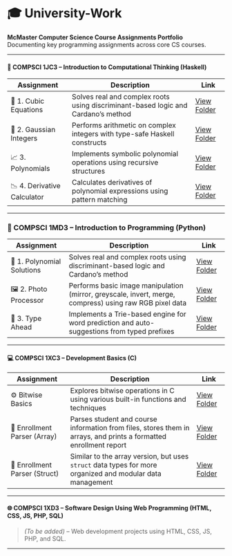 # 🎓 University-Work
**McMaster Computer Science Course Assignments Portfolio**  
Documenting key programming assignments across core CS courses.

---

#### 🧠 COMPSCI 1JC3 – Introduction to Computational Thinking (Haskell)

| Assignment | Description | Link |
|------------|-------------|------|
| 🧮 1. Cubic Equations        | Solves real and complex roots using discriminant-based logic and Cardano’s method | [View Folder](./COMPSCI-1JC3/CubicEquations/) |
| 🔢 2. Gaussian Integers      | Performs arithmetic on complex integers with type-safe Haskell constructs         | [View Folder](./COMPSCI-1JC3/GaussianIntegers/) |
| 📈 3. Polynomials            | Implements symbolic polynomial operations using recursive structures              | [View Folder](./COMPSCI-1JC3/Polynomials/) |
| 📉 4. Derivative Calculator  | Calculates derivatives of polynomial expressions using pattern matching           | [View Folder](./COMPSCI-1JC3/DerivativeCalculator/) |

---

### 🐍 COMPSCI 1MD3 – Introduction to Programming (Python)

| Assignment | Description | Link |
|------------|-------------|------|
| 🧮 1. Polynomial Solutions | Solves real and complex roots using discriminant-based logic and Cardano’s method | [View Folder](./COMPSCI-1MD3/polynomial_solutions/) |
| 🖼️ 2. Photo Processor | Performs basic image manipulation (mirror, greyscale, invert, merge, compress) using raw RGB pixel data | [View Folder](./COMPSCI-1MD3/photo_processor/) |
| 🔡 3. Type Ahead | Implements a Trie-based engine for word prediction and auto-suggestions from typed prefixes | [View Folder](./COMPSCI-1MD3/type_ahead/) |

---

#### 💻 COMPSCI 1XC3 – Development Basics (C)

| Assignment | Description | Link |
|------------|-------------|------|
| ⚙️ Bitwise Basics        | Explores bitwise operations in C using various built-in functions and techniques | [View Folder](./COMPSCI-1XC3/BitwiseBasics/) |
| 🧾 Enrollment Parser (Array) | Parses student and course information from files, stores them in arrays, and prints a formatted enrollment report | [View Folder](./COMPSCI-1XC3/EnrollmentParserArray/) |
| 🧱 Enrollment Parser (Struct) | Similar to the array version, but uses `struct` data types for more organized and modular data management | [View Folder](./COMPSCI-1XC3/EnrollmentParserStruct/) |

---

#### 🌐 COMPSCI 1XD3 – Software Design Using Web Programming (HTML, CSS, JS, PHP, SQL)

> _(To be added)_ – Web development projects using HTML, CSS, JS, PHP, and SQL.

---

